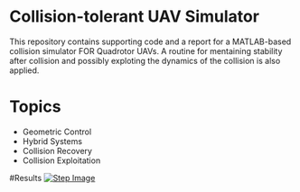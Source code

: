 # Collision-tolerant UAV Simulator
This repository contains supporting code and a report for a MATLAB-based collision simulator FOR Quadrotor UAVs.
A routine for mentaining stability after collision and possibly exploting the dynamics of the collision is also applied.
# Topics
* Geometric Control
* Hybrid Systems
* Collision Recovery
* Collision Exploitation

#Results
 [![Step Image](https://img.https://youtu.be/Z7najJbqqLw/0.jpg)](https://youtu.be/Z7najJbqqLw)
